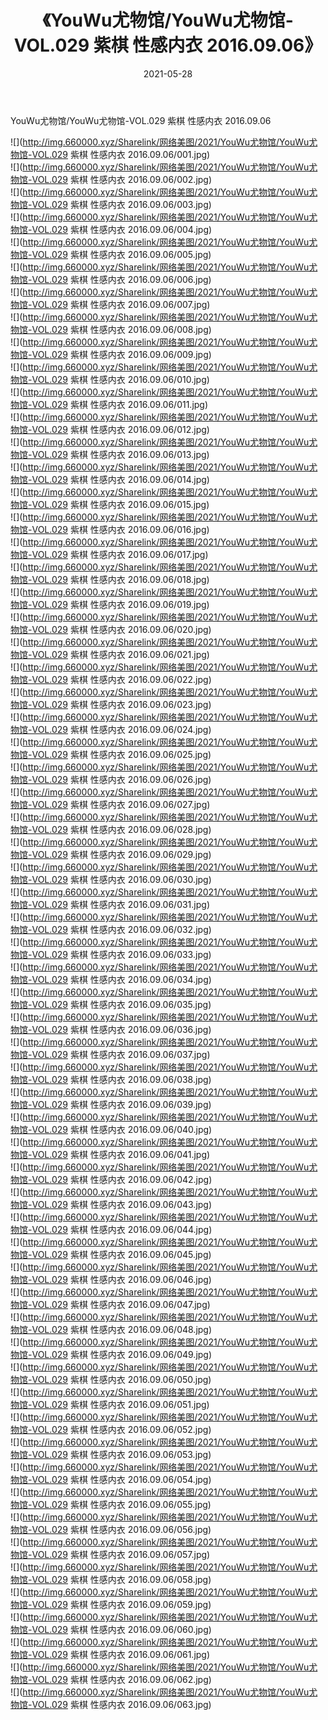 ﻿---
layout: post
title:  《YouWu尤物馆/YouWu尤物馆-VOL.029 紫棋 性感内衣 2016.09.06》
date:   2021-05-28
img: http://img.660000.xyz/Sharelink/网络美图/2021/YouWu尤物馆/YouWu尤物馆-VOL.029 紫棋 性感内衣 2016.09.06/000.jpg
categories: [美女, 清纯, 唯美]
---

YouWu尤物馆/YouWu尤物馆-VOL.029 紫棋 性感内衣 2016.09.06

 ![](http://img.660000.xyz/Sharelink/网络美图/2021/YouWu尤物馆/YouWu尤物馆-VOL.029 紫棋 性感内衣 2016.09.06/001.jpg) <br>![](http://img.660000.xyz/Sharelink/网络美图/2021/YouWu尤物馆/YouWu尤物馆-VOL.029 紫棋 性感内衣 2016.09.06/002.jpg) <br>![](http://img.660000.xyz/Sharelink/网络美图/2021/YouWu尤物馆/YouWu尤物馆-VOL.029 紫棋 性感内衣 2016.09.06/003.jpg) <br>![](http://img.660000.xyz/Sharelink/网络美图/2021/YouWu尤物馆/YouWu尤物馆-VOL.029 紫棋 性感内衣 2016.09.06/004.jpg) <br>![](http://img.660000.xyz/Sharelink/网络美图/2021/YouWu尤物馆/YouWu尤物馆-VOL.029 紫棋 性感内衣 2016.09.06/005.jpg) <br>![](http://img.660000.xyz/Sharelink/网络美图/2021/YouWu尤物馆/YouWu尤物馆-VOL.029 紫棋 性感内衣 2016.09.06/006.jpg) <br>![](http://img.660000.xyz/Sharelink/网络美图/2021/YouWu尤物馆/YouWu尤物馆-VOL.029 紫棋 性感内衣 2016.09.06/007.jpg) <br>![](http://img.660000.xyz/Sharelink/网络美图/2021/YouWu尤物馆/YouWu尤物馆-VOL.029 紫棋 性感内衣 2016.09.06/008.jpg) <br>![](http://img.660000.xyz/Sharelink/网络美图/2021/YouWu尤物馆/YouWu尤物馆-VOL.029 紫棋 性感内衣 2016.09.06/009.jpg) <br>![](http://img.660000.xyz/Sharelink/网络美图/2021/YouWu尤物馆/YouWu尤物馆-VOL.029 紫棋 性感内衣 2016.09.06/010.jpg) <br>![](http://img.660000.xyz/Sharelink/网络美图/2021/YouWu尤物馆/YouWu尤物馆-VOL.029 紫棋 性感内衣 2016.09.06/011.jpg) <br>![](http://img.660000.xyz/Sharelink/网络美图/2021/YouWu尤物馆/YouWu尤物馆-VOL.029 紫棋 性感内衣 2016.09.06/012.jpg) <br>![](http://img.660000.xyz/Sharelink/网络美图/2021/YouWu尤物馆/YouWu尤物馆-VOL.029 紫棋 性感内衣 2016.09.06/013.jpg) <br>![](http://img.660000.xyz/Sharelink/网络美图/2021/YouWu尤物馆/YouWu尤物馆-VOL.029 紫棋 性感内衣 2016.09.06/014.jpg) <br>![](http://img.660000.xyz/Sharelink/网络美图/2021/YouWu尤物馆/YouWu尤物馆-VOL.029 紫棋 性感内衣 2016.09.06/015.jpg) <br>![](http://img.660000.xyz/Sharelink/网络美图/2021/YouWu尤物馆/YouWu尤物馆-VOL.029 紫棋 性感内衣 2016.09.06/016.jpg) <br>![](http://img.660000.xyz/Sharelink/网络美图/2021/YouWu尤物馆/YouWu尤物馆-VOL.029 紫棋 性感内衣 2016.09.06/017.jpg) <br>![](http://img.660000.xyz/Sharelink/网络美图/2021/YouWu尤物馆/YouWu尤物馆-VOL.029 紫棋 性感内衣 2016.09.06/018.jpg) <br>![](http://img.660000.xyz/Sharelink/网络美图/2021/YouWu尤物馆/YouWu尤物馆-VOL.029 紫棋 性感内衣 2016.09.06/019.jpg) <br>![](http://img.660000.xyz/Sharelink/网络美图/2021/YouWu尤物馆/YouWu尤物馆-VOL.029 紫棋 性感内衣 2016.09.06/020.jpg) <br>![](http://img.660000.xyz/Sharelink/网络美图/2021/YouWu尤物馆/YouWu尤物馆-VOL.029 紫棋 性感内衣 2016.09.06/021.jpg) <br>![](http://img.660000.xyz/Sharelink/网络美图/2021/YouWu尤物馆/YouWu尤物馆-VOL.029 紫棋 性感内衣 2016.09.06/022.jpg) <br>![](http://img.660000.xyz/Sharelink/网络美图/2021/YouWu尤物馆/YouWu尤物馆-VOL.029 紫棋 性感内衣 2016.09.06/023.jpg) <br>![](http://img.660000.xyz/Sharelink/网络美图/2021/YouWu尤物馆/YouWu尤物馆-VOL.029 紫棋 性感内衣 2016.09.06/024.jpg) <br>![](http://img.660000.xyz/Sharelink/网络美图/2021/YouWu尤物馆/YouWu尤物馆-VOL.029 紫棋 性感内衣 2016.09.06/025.jpg) <br>![](http://img.660000.xyz/Sharelink/网络美图/2021/YouWu尤物馆/YouWu尤物馆-VOL.029 紫棋 性感内衣 2016.09.06/026.jpg) <br>![](http://img.660000.xyz/Sharelink/网络美图/2021/YouWu尤物馆/YouWu尤物馆-VOL.029 紫棋 性感内衣 2016.09.06/027.jpg) <br>![](http://img.660000.xyz/Sharelink/网络美图/2021/YouWu尤物馆/YouWu尤物馆-VOL.029 紫棋 性感内衣 2016.09.06/028.jpg) <br>![](http://img.660000.xyz/Sharelink/网络美图/2021/YouWu尤物馆/YouWu尤物馆-VOL.029 紫棋 性感内衣 2016.09.06/029.jpg) <br>![](http://img.660000.xyz/Sharelink/网络美图/2021/YouWu尤物馆/YouWu尤物馆-VOL.029 紫棋 性感内衣 2016.09.06/030.jpg) <br>![](http://img.660000.xyz/Sharelink/网络美图/2021/YouWu尤物馆/YouWu尤物馆-VOL.029 紫棋 性感内衣 2016.09.06/031.jpg) <br>![](http://img.660000.xyz/Sharelink/网络美图/2021/YouWu尤物馆/YouWu尤物馆-VOL.029 紫棋 性感内衣 2016.09.06/032.jpg) <br>![](http://img.660000.xyz/Sharelink/网络美图/2021/YouWu尤物馆/YouWu尤物馆-VOL.029 紫棋 性感内衣 2016.09.06/033.jpg) <br>![](http://img.660000.xyz/Sharelink/网络美图/2021/YouWu尤物馆/YouWu尤物馆-VOL.029 紫棋 性感内衣 2016.09.06/034.jpg) <br>![](http://img.660000.xyz/Sharelink/网络美图/2021/YouWu尤物馆/YouWu尤物馆-VOL.029 紫棋 性感内衣 2016.09.06/035.jpg) <br>![](http://img.660000.xyz/Sharelink/网络美图/2021/YouWu尤物馆/YouWu尤物馆-VOL.029 紫棋 性感内衣 2016.09.06/036.jpg) <br>![](http://img.660000.xyz/Sharelink/网络美图/2021/YouWu尤物馆/YouWu尤物馆-VOL.029 紫棋 性感内衣 2016.09.06/037.jpg) <br>![](http://img.660000.xyz/Sharelink/网络美图/2021/YouWu尤物馆/YouWu尤物馆-VOL.029 紫棋 性感内衣 2016.09.06/038.jpg) <br>![](http://img.660000.xyz/Sharelink/网络美图/2021/YouWu尤物馆/YouWu尤物馆-VOL.029 紫棋 性感内衣 2016.09.06/039.jpg) <br>![](http://img.660000.xyz/Sharelink/网络美图/2021/YouWu尤物馆/YouWu尤物馆-VOL.029 紫棋 性感内衣 2016.09.06/040.jpg) <br>![](http://img.660000.xyz/Sharelink/网络美图/2021/YouWu尤物馆/YouWu尤物馆-VOL.029 紫棋 性感内衣 2016.09.06/041.jpg) <br>![](http://img.660000.xyz/Sharelink/网络美图/2021/YouWu尤物馆/YouWu尤物馆-VOL.029 紫棋 性感内衣 2016.09.06/042.jpg) <br>![](http://img.660000.xyz/Sharelink/网络美图/2021/YouWu尤物馆/YouWu尤物馆-VOL.029 紫棋 性感内衣 2016.09.06/043.jpg) <br>![](http://img.660000.xyz/Sharelink/网络美图/2021/YouWu尤物馆/YouWu尤物馆-VOL.029 紫棋 性感内衣 2016.09.06/044.jpg) <br>![](http://img.660000.xyz/Sharelink/网络美图/2021/YouWu尤物馆/YouWu尤物馆-VOL.029 紫棋 性感内衣 2016.09.06/045.jpg) <br>![](http://img.660000.xyz/Sharelink/网络美图/2021/YouWu尤物馆/YouWu尤物馆-VOL.029 紫棋 性感内衣 2016.09.06/046.jpg) <br>![](http://img.660000.xyz/Sharelink/网络美图/2021/YouWu尤物馆/YouWu尤物馆-VOL.029 紫棋 性感内衣 2016.09.06/047.jpg) <br>![](http://img.660000.xyz/Sharelink/网络美图/2021/YouWu尤物馆/YouWu尤物馆-VOL.029 紫棋 性感内衣 2016.09.06/048.jpg) <br>![](http://img.660000.xyz/Sharelink/网络美图/2021/YouWu尤物馆/YouWu尤物馆-VOL.029 紫棋 性感内衣 2016.09.06/049.jpg) <br>![](http://img.660000.xyz/Sharelink/网络美图/2021/YouWu尤物馆/YouWu尤物馆-VOL.029 紫棋 性感内衣 2016.09.06/050.jpg) <br>![](http://img.660000.xyz/Sharelink/网络美图/2021/YouWu尤物馆/YouWu尤物馆-VOL.029 紫棋 性感内衣 2016.09.06/051.jpg) <br>![](http://img.660000.xyz/Sharelink/网络美图/2021/YouWu尤物馆/YouWu尤物馆-VOL.029 紫棋 性感内衣 2016.09.06/052.jpg) <br>![](http://img.660000.xyz/Sharelink/网络美图/2021/YouWu尤物馆/YouWu尤物馆-VOL.029 紫棋 性感内衣 2016.09.06/053.jpg) <br>![](http://img.660000.xyz/Sharelink/网络美图/2021/YouWu尤物馆/YouWu尤物馆-VOL.029 紫棋 性感内衣 2016.09.06/054.jpg) <br>![](http://img.660000.xyz/Sharelink/网络美图/2021/YouWu尤物馆/YouWu尤物馆-VOL.029 紫棋 性感内衣 2016.09.06/055.jpg) <br>![](http://img.660000.xyz/Sharelink/网络美图/2021/YouWu尤物馆/YouWu尤物馆-VOL.029 紫棋 性感内衣 2016.09.06/056.jpg) <br>![](http://img.660000.xyz/Sharelink/网络美图/2021/YouWu尤物馆/YouWu尤物馆-VOL.029 紫棋 性感内衣 2016.09.06/057.jpg) <br>![](http://img.660000.xyz/Sharelink/网络美图/2021/YouWu尤物馆/YouWu尤物馆-VOL.029 紫棋 性感内衣 2016.09.06/058.jpg) <br>![](http://img.660000.xyz/Sharelink/网络美图/2021/YouWu尤物馆/YouWu尤物馆-VOL.029 紫棋 性感内衣 2016.09.06/059.jpg) <br>![](http://img.660000.xyz/Sharelink/网络美图/2021/YouWu尤物馆/YouWu尤物馆-VOL.029 紫棋 性感内衣 2016.09.06/060.jpg) <br>![](http://img.660000.xyz/Sharelink/网络美图/2021/YouWu尤物馆/YouWu尤物馆-VOL.029 紫棋 性感内衣 2016.09.06/061.jpg) <br>![](http://img.660000.xyz/Sharelink/网络美图/2021/YouWu尤物馆/YouWu尤物馆-VOL.029 紫棋 性感内衣 2016.09.06/062.jpg) <br>![](http://img.660000.xyz/Sharelink/网络美图/2021/YouWu尤物馆/YouWu尤物馆-VOL.029 紫棋 性感内衣 2016.09.06/063.jpg) <br>